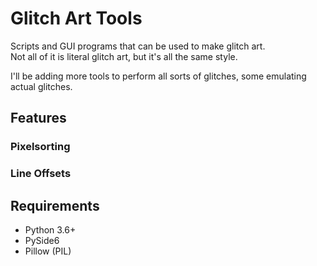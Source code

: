 # Glitch Art Tools

Scripts and GUI programs that can be used to make glitch art.  
Not all of it is literal glitch art, but it's all the same style.  

I'll be adding more tools to perform all sorts of glitches, some emulating actual glitches.

## Features

### Pixelsorting

### Line Offsets

## Requirements
- Python 3.6+
- PySide6
- Pillow (PIL)


